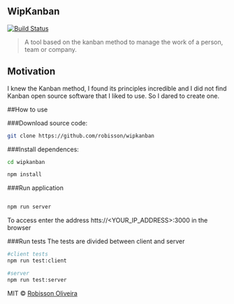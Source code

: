 ## WipKanban 
[![Build Status](https://travis-ci.org/wipkanban/wipkanban.svg?branch=travisci)](https://travis-ci.org/wipkanban/wipkanban)
>A tool based on the kanban method to manage the work of a person, team or company.

## Motivation
I knew the Kanban method, I found its principles incredible and I did not find Kanban open source software that I liked to use. So I dared to create one.

##How to use

###Download source code:

```bash
git clone https://github.com/robisson/wipkanban
```

###Install dependences:
```bash
cd wipkanban

npm install
```

###Run application
```bash

npm run server

```
To access enter the address htts://<YOUR_IP_ADDRESS>:3000 in the browser

###Run tests
The tests are divided between client and server

```bash
#client tests
npm run test:client

#server
npm run test:server

```

MIT © [Robisson Oliveira](https://www.robissonoliveira.com.br)
